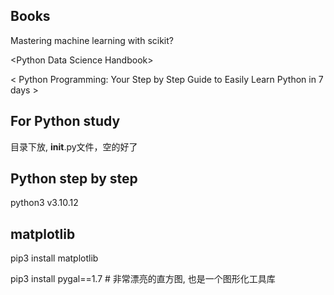 ## Books

Mastering machine learning with scikit?

\<Python Data Science Handbook\>

\< Python Programming: Your Step by Step Guide to Easily Learn Python in 7 days \>

## For Python study
目录下放, __init__.py文件，空的好了

## Python step by step
python3 v3.10.12



## matplotlib
pip3 install matplotlib

pip3 install pygal==1.7 # 非常漂亮的直方图, 也是一个图形化工具库








